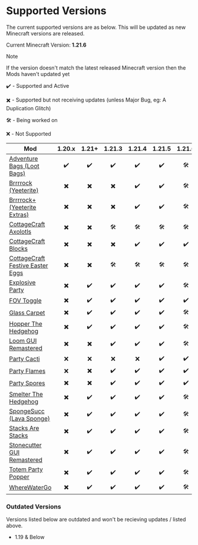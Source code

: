 # Supported Versions
The current supported versions are as below. This will be updated as new Minecraft versions are released.

Current Minecraft Version: **1.21.6**
> [!NOTE]
> If the version doesn't match the latest released Minecraft version then the Mods haven't updated yet

✔️ - Supported and Active

✖️ - Supported but not receiving updates (unless Major Bug, eg: A Duplication Glitch)

🛠️ - Being worked on

❌ - Not Supported

| Mod                                                                                    | 1.20.x | 1.21+ | 1.21.3 | 1.21.4 | 1.21.5 | 1.21.6 |
| -------------------------------------------------------------------------------------- | :------------: | :-----: | :---: | :-----: | :-----: | :-----: |
| [Adventure Bags (Loot Bags)](https://modrinth.com/mod/adventure-bags)                  | ✔️ | ✔️ | ✔️ | ✔️ | ✔️ | 🛠️ |
| [Brrrrock (Yeeterite)](https://modrinth.com/mod/yeeterite)                             | ✖️ | ✖️ | ✖️ | ✔️ | ✔️ | 🛠️ |
| [Brrrrock+ (Yeeterite Extras)](https://modrinth.com/mod/yeeterite-extras)              | ✖️ | ✖️ | ✖️ | ✔️ | ✔️ | 🛠️ |
| [CottageCraft Axolotls](https://modrinth.com/mod/cottagecraft-axolotls)                | ✖️ | ✖️ | 🛠️ | 🛠️ | 🛠️ | 🛠️ |
| [CottageCraft Blocks](https://modrinth.com/mod/cottagecraft-mod)                       | ✖️ | ✖️ | ✖️ | ✔️ | ✔️ | ✔️ |
| [CottageCraft Festive Easter Eggs](https://modrinth.com/mod/cottagecraft-festive-eggs) | ✖️ | ✖️ | 🛠️ | 🛠️ | 🛠️ | 🛠️ |
| [Explosive Party](https://modrinth.com/mod/explosive-party)                            | ✖️ | ✔️ | ✔️ | ✔️ | ✔️ | 🛠️ |
| [FOV Toggle](https://modrinth.com/mod/fov-toggle)                                      | ✖️ | ✔️ | ✔️ | ✔️ | ✔️ | ✔️ |
| [Glass Carpet](https://modrinth.com/mod/glass-carpet)                                  | ✖️ | ✔️ | ✔️ | ✔️ | ✔️ | 🛠️ |
| [Hopper The Hedgehog](https://modrinth.com/mod/hopper-the-hedgehog)                    | ✖️ | ✔️ | ✔️ | ✔️ | ✔️ | 🛠️ |
| [Loom GUI Remastered](https://modrinth.com/mod/loom-gui-remastered)                    | ✖️ | ✖️ | ✔️ | ✔️ | ✔️ | 🛠️ |
| [Party Cacti](https://modrinth.com/mod/party-cacti)                                    | ❌ | ❌ | ❌ | ❌ | ✔️ | ✔️ |
| [Party Flames](https://modrinth.com/mod/party-flames)                                  | ❌ | ✖️ | ✔️ | ✔️ | ✔️ | ✔️ |
| [Party Spores](https://modrinth.com/mod/party-spores)                                  | ✖️ | ✖️ | ✔️ | ✔️ | ✔️ | ✔️ |
| [Smelter The Hedgehog](https://modrinth.com/mod/smelter-the-hedgehog)                  | ✖️ | ✔️ | ✔️ | ✔️ | ✔️ | 🛠️ |
| [SpongeSucc (Lava Sponge)](https://modrinth.com/mod/spongesucc)                        | ✖️ | ✔️ | ✔️ | ✔️ | ✔️ | 🛠️ |
| [Stacks Are Stacks](https://modrinth.com/mod/stacks-are-stacks)                        | ✖️ | ✔️ | ✔️ | ✔️ | ✔️ | 🛠️ |
| [Stonecutter GUI Remastered](https://modrinth.com/mod/stonecutter-gui-remastered)      | ✖️ | ✔️ | ✔️ | ✔️ | ✔️ | 🛠️ |
| [Totem Party Popper](https://modrinth.com/mod/totem-party-popper)                      | ✖️ | ✔️ | ✔️ | ✔️ | ✔️ | 🛠️ |
| [WhereWaterGo](https://modrinth.com/mod/wwg)                                           | ✖️ | ✔️ | ✔️ | ✔️ | ✔️ | 🛠️ |

### Outdated Versions
Versions listed below are outdated and won't be recieving updates / listed above.
- 1.19 & Below
